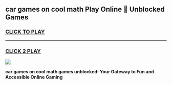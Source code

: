 
## car games on cool math Play Online 👋 Unblocked Games
<h3>
<a href="https://news.freeplayer.one?title=car_games_on_cool_math&ref=17CMG">CLICK TO PLAY</a></h3>
<hr>

<h3>
<a href="https://news.freeplayer.one?title=car_games_on_cool_math&ref=17CMG">CLICK 2 PLAY</a>
  
</h3>

<a href="https://news.freeplayer.one?title=car_games_on_cool_math&ref=17CMG/"><img src="https://clearcache.store/games.png"></a>


**car games on cool math games unblocked: Your Gateway to Fun and Accessible Online Gaming**
